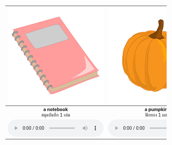 <div class="carrousel">


|![](/media/img/a__a&#x20;notebook.svg)|![](/media/img/a__a&#x20;pumpkin.svg)|![](/media/img/a__a&#x20;lemon.svg)|![](/media/img/a__a&#x20;bird.svg)|![](/media/img/a__a&#x20;bat.svg)|![](/media/img/a__a&#x20;teacher.svg)|![](/media/img/a__a&#x20;policeman.svg)|![](/media/img/a__a&#x20;pan.svg)|![](/media/img/a__a&#x20;pencil.svg)|
| :----: | :----: | :----: | :----: | :----: | :----: | :----: | :----: | :----: |
|**a notebook**<br>สมุดบันทึก 1 เล่ม|**a pumpkin**<br>ฟักทอง 1 ผล|**a lemon**<br>มะนาว 1 ผล|**a bird**<br>นก 1 ตัว|**a bat**<br>ค้างคาว 1 ตัว|**a teacher**<br>ครู 1 คน|**a policeman**<br>ตํารวจ 1 นาย|**a pan**<br>กระทะ 1 อัน|**a pencil**<br>ดินสอ 1 แท่ง|
|![](/media/audio/a&#x20;notebook.mp3)|![](/media/audio/a&#x20;pumpkin.mp3)|![](/media/audio/a&#x20;lemon.mp3)|![](/media/audio/a&#x20;bird.mp3)|![](/media/audio/a&#x20;bat.mp3)|![](/media/audio/a&#x20;teacher.mp3)|![](/media/audio/a&#x20;policeman.mp3)|![](/media/audio/a&#x20;pan.mp3)|![](/media/audio/a&#x20;pencil.mp3)|

</div>

